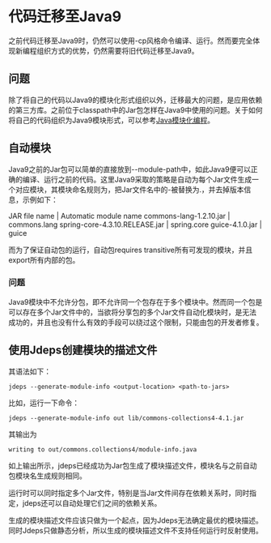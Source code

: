 # 代码迁移至Java9
之前代码迁移至Java9时，仍然可以使用-cp风格命令编译、运行。然而要完全体现新编程组织方式的优势，仍然需要将旧代码迁移至Java9。

## 问题
除了将自己的代码以Java9的模块化形式组织以外，迁移最大的问题，是应用依赖的第三方库。之前位于classpath中的Jar包怎样在Java9中使用的问题。关于如何将自己的代码组织为Java9模块形式，可以参考[Java模块化编程](/java/java-module-program)。

## 自动模块
Java9之前的Jar包可以简单的直接放到--module-path中，如此Java9便可以正确的编译、运行之前的代码。这里Java9采取的策略是自动为每个Jar文件生成一个对应模块，其模块命名规则为，把Jar文件名中的-被替换为.，并去掉版本信息，示例如下：

JAR file name | Automatic module name
commons-lang-1.2.10.jar | commons.lang
spring-core-4.3.10.RELEASE.jar | spring.core
guice-4.1.0.jar | guice

而为了保证自动包的运行，自动包requires transitive所有可发现的模块，并且export所有内部的包。

### 问题
Java9模块中不允许分包，即不允许同一个包存在于多个模块中。然而同一个包是可以存在多个Jar文件中的，当欲将分享包的多个Jar文件自动化模块时，是无法成功的，并且也没有什么有效的手段可以绕过这个限制，只能由包的开发者修复。

## 使用Jdeps创建模块的描述文件
其语法如下：
```
jdeps --generate-module-info <output-location> <path-to-jars>
```
比如，运行一下命令：
```
jdeps --generate-module-info out lib/commons-collections4-4.1.jar
```
其输出为
```
writing to out/commons.collections4/module-info.java
```
如上输出所示，jdeps已经成功为Jar包生成了模块描述文件，模块名与之前自动包模块名生成规则相同。

运行时可以同时指定多个Jar文件，特别是当Jar文件间存在依赖关系时，同时指定，jdeps还可以自动处理它们之间的依赖关系。

生成的模块描述文件应该只做为一个起点，因为Jdeps无法确定最优的模块描述。同时Jdeps只做静态分析，所以生成的模块描述文件不支持任何运行时反射使用。
